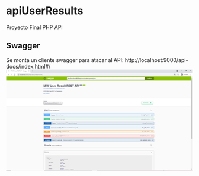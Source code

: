 # apiUserResults
Proyecto Final  PHP API

## Swagger
Se monta un cliente swagger para atacar al API: http://localhost:9000/api-docs/index.html#/ 
![](https://raw.githubusercontent.com/fatandazdba/apiUserResults/master/public/img/swagger%20url.PNG)